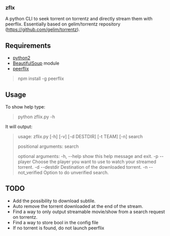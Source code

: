 ### zflx
A python CLI to seek torrent on torrentz and directly stream them with peerflix.
Essentially based on gelim/torrentz repository (https://github.com/gelim/torrentz).

## Requirements
- [python2](https://www.python.org/download/releases/2.7.8/)
- [BeautifulSoup](http://www.crummy.com/software/BeautifulSoup/bs4/doc/#installing-beautiful-soup) module
- [peerflix](https://github.com/mafintosh/peerflix)

> npm install -g peerflix

## Usage
To show help type:
> python zflix.py -h

It will output:
>usage: zflix.py [-h] [-v] [-d DESTDIR] [-t TEAM] [-n] search
>
>positional arguments:
>  search
>
>optional arguments:
>  -h, --help            show this help message and exit.
>  -p --player           Choose the player you want to use to watch your
                         streamed torrent.
>  -d --destdir          Destination of the downloaded torrent.
>  -n --not_verified     Option to do unverified search.

## TODO
- Add the possibility to download subtile.
- Auto remove the torrent downloaded at the end of the stream.
- Find a way to only output streamable movie/show from a search request on torrentz.
- Find a way to store bool  in the config file
- If no torrent is found, do not launch peerflix

